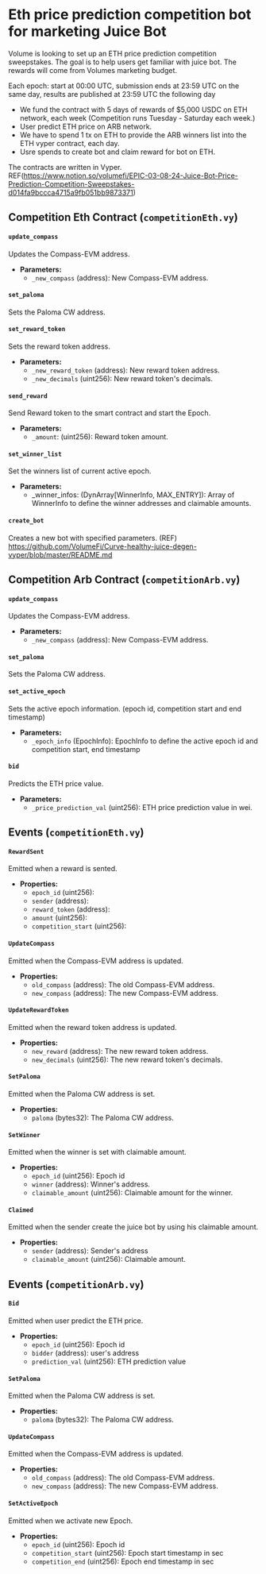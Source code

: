 # Eth price prediction competition bot for marketing Juice Bot
Volume is looking to set up an ETH price prediction competition sweepstakes. The goal is to help users get familiar with juice bot. The rewards will come from Volumes marketing budget.

Each epoch: start at 00:00 UTC, submission ends at 23:59 UTC on the same day, results are published at 23:59 UTC the following day

- We fund the contract with 5 days of rewards of $5,000 USDC on ETH network, each week (Competition runs Tuesday - Saturday each week.)
- User predict ETH price on ARB network.
- We have to spend 1 tx on ETH to provide the ARB winners list into the ETH vyper contract, each day.
- Usre spends to create bot and claim reward for bot on ETH.

The contracts are written in Vyper. 
REF(https://www.notion.so/volumefi/EPIC-03-08-24-Juice-Bot-Price-Prediction-Competition-Sweepstakes-d014fa9bccca4715a9fb051bb9873371)

## Competition Eth Contract (`competitionEth.vy`)

#### `update_compass`
Updates the Compass-EVM address.

- **Parameters:**
  - `_new_compass` (address): New Compass-EVM address.

#### `set_paloma`
Sets the Paloma CW address.

#### `set_reward_token`
Sets the reward token address.

- **Parameters:**
  - `_new_reward_token` (address): New reward token address.
  - `_new_decimals` (uint256): New reward token's decimals.

#### `send_reward`
Send Reward token to the smart contract and start the Epoch.

- **Parameters:**
  - `_amount`: (uint256): Reward token amount.

#### `set_winner_list`
Set the winners list of current active epoch.

- **Parameters:**
  - _winner_infos: (DynArray[WinnerInfo, MAX_ENTRY]): Array of WinnerInfo to define the winner addresses and claimable amounts.

#### `create_bot`
Creates a new bot with specified parameters.
(REF) https://github.com/VolumeFi/Curve-healthy-juice-degen-vyper/blob/master/README.md

## Competition Arb Contract (`competitionArb.vy`)

#### `update_compass`
Updates the Compass-EVM address.

- **Parameters:**
  - `_new_compass` (address): New Compass-EVM address.

#### `set_paloma`
Sets the Paloma CW address.

#### `set_active_epoch`
Sets the active epoch information. (epoch id, competition start and end timestamp)

- **Parameters:**
  - `_epoch_info` (EpochInfo): EpochInfo to define the active epoch id and competition start, end timestamp

#### `bid`
Predicts the ETH price value. 

- **Parameters:**
  - `_price_prediction_val` (uint256): ETH price prediction value in wei.

## Events (`competitionEth.vy`)

#### `RewardSent`
Emitted when a reward is sented.

- **Properties:**
  - `epoch_id` (uint256):
  - `sender` (address):
  - `reward_token` (address):
  - `amount` (uint256):
  - `competition_start` (uint256):

#### `UpdateCompass`
Emitted when the Compass-EVM address is updated.

- **Properties:**
  - `old_compass` (address): The old Compass-EVM address.
  - `new_compass` (address): The new Compass-EVM address.

#### `UpdateRewardToken`
Emitted when the reward token address is updated.

- **Properties:**
  - `new_reward` (address): The new reward token address.
  - `new_decimals` (uint256): The new reward token's decimals.

#### `SetPaloma`
Emitted when the Paloma CW address is set.

- **Properties:**
  - `paloma` (bytes32): The Paloma CW address.

#### `SetWinner`
Emitted when the winner is set with claimable amount.

- **Properties:**
  - `epoch_id` (uint256): Epoch id
  - `winner` (address): Winner's address.
  - `claimable_amount` (uint256): Claimable amount for the winner.

#### `Claimed`
Emitted when the sender create the juice bot by using his claimable amount.

- **Properties:**
  - `sender` (address): Sender's address
  - `claimable_amount` (uint256): Claimable amount.

## Events (`competitionArb.vy`)

#### `Bid`
Emitted when user predict the ETH price.

- **Properties:**
  - `epoch_id` (uint256): Epoch id
  - `bidder` (address): user's address
  - `prediction_val` (uint256): ETH prediction value

#### `SetPaloma`
Emitted when the Paloma CW address is set.

- **Properties:**
  - `paloma` (bytes32): The Paloma CW address.

#### `UpdateCompass`
Emitted when the Compass-EVM address is updated.

- **Properties:**
  - `old_compass` (address): The old Compass-EVM address.
  - `new_compass` (address): The new Compass-EVM address.

#### `SetActiveEpoch`
Emitted when we activate new Epoch.

- **Properties:**
  - `epoch_id` (uint256): Epoch id
  - `competition_start` (uint256): Epoch start timestamp in sec
  - `competition_end` (uint256): Epoch end timestamp in sec